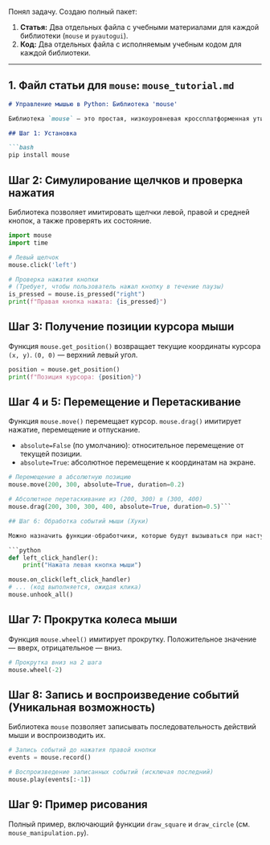 Понял задачу. Создаю полный пакет:
1.  **Статья:** Два отдельных файла с учебными материалами для каждой библиотеки (`mouse` и `pyautogui`).
2.  **Код:** Два отдельных файла с исполняемым учебным кодом для каждой библиотеки.

---

## 1. Файл статьи для `mouse`: `mouse_tutorial.md`

```markdown
# Управление мышью в Python: Библиотека 'mouse'

Библиотека `mouse` — это простая, низкоуровневая кроссплатформенная утилита, предназначенная для имитации и записи событий мыши. Она идеально подходит для записи и воспроизведения последовательностей действий.

## Шаг 1: Установка

```bash
pip install mouse
```

## Шаг 2: Симулирование щелчков и проверка нажатия

Библиотека позволяет имитировать щелчки левой, правой и средней кнопок, а также проверять их состояние.

```python
import mouse
import time

# Левый щелчок
mouse.click('left')

# Проверка нажатия кнопки
# (Требует, чтобы пользователь нажал кнопку в течение паузы)
is_pressed = mouse.is_pressed("right")
print(f"Правая кнопка нажата: {is_pressed}")
```

## Шаг 3: Получение позиции курсора мыши

Функция `mouse.get_position()` возвращает текущие координаты курсора `(x, y)`. `(0, 0)` — верхний левый угол.

```python
position = mouse.get_position()
print(f"Позиция курсора: {position}")
```

## Шаг 4 и 5: Перемещение и Перетаскивание

Функция `mouse.move()` перемещает курсор. `mouse.drag()` имитирует нажатие, перемещение и отпускание.
- `absolute=False` (по умолчанию): относительное перемещение от текущей позиции.
- `absolute=True`: абсолютное перемещение к координатам на экране.

```python
# Перемещение в абсолютную позицию
mouse.move(200, 300, absolute=True, duration=0.2)

# Абсолютное перетаскивание из (200, 300) в (300, 400)
mouse.drag(200, 300, 300, 400, absolute=True, duration=0.5)```

## Шаг 6: Обработка событий мыши (Хуки)

Можно назначить функции-обработчики, которые будут вызываться при наступлении определенных событий.

```python
def left_click_handler():
    print("Нажата левая кнопка мыши")

mouse.on_click(left_click_handler)
# ... (код выполняется, ожидая клика)
mouse.unhook_all()
```

## Шаг 7: Прокрутка колеса мыши

Функция `mouse.wheel()` имитирует прокрутку. Положительное значение — вверх, отрицательное — вниз.

```python
# Прокрутка вниз на 2 шага
mouse.wheel(-2)
```

## Шаг 8: Запись и воспроизведение событий **(Уникальная возможность)**

Библиотека `mouse` позволяет записывать последовательность действий мыши и воспроизводить их.

```python
# Запись событий до нажатия правой кнопки
events = mouse.record()

# Воспроизведение записанных событий (исключая последний)
mouse.play(events[:-1])
```

## Шаг 9: Пример рисования

Полный пример, включающий функции `draw_square` и `draw_circle` (см. `mouse_manipulation.py`).
